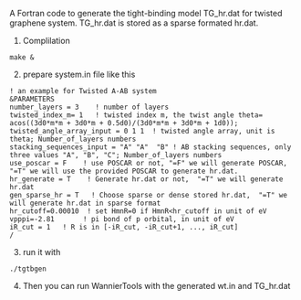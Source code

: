 A Fortran code to generate the tight-binding model TG\_hr.dat for twisted graphene system. TG\_hr.dat is stored as a sparse formated hr.dat.

1. Complilation

```
make &
```

2. prepare system.in file like this

```
! an example for Twisted A-AB system
&PARAMETERS
number_layers = 3    ! number of layers 
twisted_index_m= 1   ! twisted index m, the twist angle theta= acos((3d0*m*m + 3d0*m + 0.5d0)/(3d0*m*m + 3d0*m + 1d0));
twisted_angle_array_input = 0 1 1  ! twisted angle array, unit is theta; Number_of_layers numbers
stacking_sequences_input = "A" "A"  "B" ! AB stacking sequences, only three values "A", "B", "C"; Number_of_layers numbers
use_poscar = F    ! use POSCAR or not, "=F" we will generate POSCAR, "=T" we will use the provided POSCAR to generate hr.dat.
hr_generate = T    ! Generate hr.dat or not,  "=T" we will generate hr.dat
gen_sparse_hr = T   ! Choose sparse or dense stored hr.dat,  "=T" we will generate hr.dat in sparse format
hr_cutoff=0.00010  ! set HmnR=0 if HmnR<hr_cutoff in unit of eV
vpppi=-2.81       ! pi bond of p orbital, in unit of eV
iR_cut = 1   ! R is in [-iR_cut, -iR_cut+1, ..., iR_cut]
/
```

3. run it with 

```
./tgtbgen
```

4. Then you can run WannierTools with the generated wt.in and TG\_hr.dat
